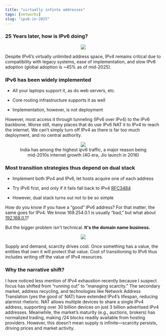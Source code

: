 ```yaml
---
title: "virtually infinte addresses"
tags: [networks]
slug: "ipv6-in-2025"
---
```


### 25 Years later, how is IPv6 doing?

<figure style="text-align: center;">
  <img src="https://pub-91e1a485198740aabff1705e89606dc3.r2.dev/ipv6-status-2025/ipv6-adoption.png" style="max-width: 100%; height: auto;" />
</figure>

Despite IPv6’s virtually unlimited address space, IPv4 remains critical due to compatibility with legacy systems, ease of implementation, and slow IPv6 adoption (global adoption is ~45% as of mid-2025).

### IPv6 has been widely implemented

- All your laptops support it, as do web servers, etc.

- Core routing infrastructure supports it as well

- Implementation, however, is not deployment 

However, most access it through tunneling (IPv6 over IPv4) to the IPv6 backbone. Worse still, many places that do use IPv6 NAT it to IPv4 to reach the internet. We can’t simply turn off IPv4 as there is far too much deployment, and no central authority. 

<figure style="text-align: center;">
  <img src="https://pub-91e1a485198740aabff1705e89606dc3.r2.dev/ipv6-status-2025/india-ipv6.png" style="max-width: 100%; height: auto;" />
  <figcaption>India has among the highest ipv6 traffic, a major reason being mid-2010s internet growth (4G era, Jio launch in 2016)</figcaption>
</figure>

### Most transition strategies thus depend on dual stack

- Implement both IPv4 and IPv6, let hosts acquire one of each address

- Try IPv6 first, and only if it fails fall back to IPv4 [RFC3484](https://www.rfc-editor.org/rfc/rfc3484.html)

- However, dual stack turns out not to be so simple

How do you know if you have a “good” IPv6 address? For that matter, the same goes for IPv4. We know 169.254.0.1 is usually “bad,” but what about [192.168.0.1](https://gaurv.me/weblog/posts/NAT/)? 

But the bigger problem isn't technical. **It's the domain name business.**

<figure style="text-align: center;">
  <img src="https://pub-91e1a485198740aabff1705e89606dc3.r2.dev/ipv6-status-2025/thumbnail.png" style="max-width: 100%; height: auto;" />
</figure>

Supply and demand, scarcity drives cost. Once something has a value, the entities that own it will protect that value. Cost of transitioning to IPv6 thus includes writing off the value of IPv4 resources.

### Why the narrative shift?

I have noticed less mention of IPv4 exhaustion recently because I suspect focus has shifted from “running out” to “managing scarcity.” The secondary market, address recycling, and technologies like Network Address Translation (yes the good ol' NAT) have extended IPv4’s lifespan, reducing alarmist rhetoric. NAT allows multiple devices to share a single IPv4 address, supporting over 30 billion devices on just 3 billion advertised IPv4 addresses. Meanwhile, the market’s maturity (e.g., auctions, brokers) has normalized trading, making /24 blocks readily available from hosting providers. However, this doesn’t mean supply is infinite—scarcity persists, driving prices and market activity.

